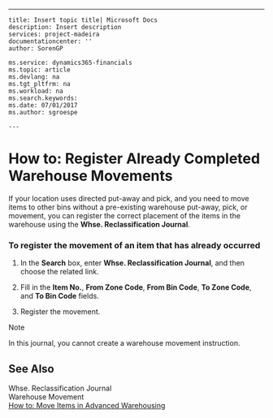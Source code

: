 ---
    title: Insert topic title| Microsoft Docs
    description: Insert description
    services: project-madeira
    documentationcenter: ''
    author: SorenGP

    ms.service: dynamics365-financials
    ms.topic: article
    ms.devlang: na
    ms.tgt_pltfrm: na
    ms.workload: na
    ms.search.keywords:
    ms.date: 07/01/2017
    ms.author: sgroespe

    ---
# How to: Register Already Completed Warehouse Movements
If your location uses directed put-away and pick, and you need to move items to other bins without a pre-existing warehouse put-away, pick, or movement, you can register the correct placement of the items in the warehouse using the **Whse. Reclassification Journal**.  
  
### To register the movement of an item that has already occurred  
  
1.  In the **Search** box, enter **Whse. Reclassification Journal**, and then choose the related link.  
  
2.  Fill in the **Item No.**, **From Zone Code**, **From Bin Code**, **To Zone Code**, and **To Bin Code** fields.  
  
3.  Register the movement.  
  
> [!NOTE]  
>  In this journal, you cannot create a warehouse movement instruction.  
  
## See Also  
 Whse. Reclassification Journal   
 Warehouse Movement   
 [How to: Move Items in Advanced Warehousing](../WarehouseActivities/how-to-move-items-in-advanced-warehousing.md)